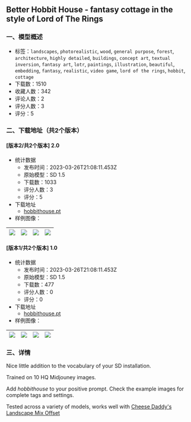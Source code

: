 ## Better Hobbit House - fantasy cottage in the style of Lord of The Rings
### 一、模型概述

- 标签：`landscapes`, `photorealistic`, `wood`, `general purpose`, `forest`, `architecture`, `highly detailed`, `buildings`, `concept art`, `textual inversion`, `fantasy art`, `lotr`, `paintings`, `illustration`, `beautiful`, `embedding`, `fantasy`, `realistic`, `video game`, `lord of the rings`, `hobbit`, `cottage`
- 下载数：1510
- 收藏人数：342
- 评论人数：2
- 评分人数：3
- 评分：5

### 二、下载地址（共2个版本）

#### [版本2/共2个版本] 2.0

- 统计数据
  - 发布时间：2023-03-26T21:08:11.453Z
  - 原始模型：SD 1.5
  - 下载数：1033
  - 评分人数：3
  - 评分：5
- 下载地址
  - [hobbithouse.pt](https://civitai.com/api/download/models/29758)
- 样例图像：

| <img src="https://image.civitai.com/xG1nkqKTMzGDvpLrqFT7WA/42767575-081b-4c8d-8712-21b933d01400/width=450/336876.jpeg" /> | <img src="https://image.civitai.com/xG1nkqKTMzGDvpLrqFT7WA/615a1799-7050-44ba-9b9d-43929996ad00/width=450/336875.jpeg" /> | <img src="https://image.civitai.com/xG1nkqKTMzGDvpLrqFT7WA/51c39b30-f99f-4403-62a1-7d18dd3fb900/width=450/336874.jpeg" /> | <img src="https://image.civitai.com/xG1nkqKTMzGDvpLrqFT7WA/74fbc03a-03f3-4961-2e41-d9aa9290a500/width=450/336873.jpeg" /> |
| ---- | ---- | ---- | ---- |

#### [版本1/共2个版本] 1.0

- 统计数据
  - 发布时间：2023-03-26T21:08:11.453Z
  - 原始模型：SD 1.5
  - 下载数：477
  - 评分人数：0
  - 评分：0
- 下载地址
  - [hobbithouse.pt](https://civitai.com/api/download/models/22517)
- 样例图像：

| <img src="https://image.civitai.com/xG1nkqKTMzGDvpLrqFT7WA/308d2a5b-7bde-46b4-a0a6-89c7b1865c00/width=450/242253.jpeg" /> | <img src="https://image.civitai.com/xG1nkqKTMzGDvpLrqFT7WA/64f176f2-10f3-437d-254b-a0f47c055a00/width=450/242432.jpeg" /> | <img src="https://image.civitai.com/xG1nkqKTMzGDvpLrqFT7WA/ee242d43-a56a-42d1-423e-d6fa53d8bd00/width=450/242270.jpeg" /> | <img src="https://image.civitai.com/xG1nkqKTMzGDvpLrqFT7WA/a1426d51-7cbf-4401-fd9c-cd7855cf0100/width=450/242266.jpeg" /> |
| ---- | ---- | ---- | ---- |


### 三、详情
<p>Nice little addition to the vocabulary of your SD installation.</p><p>Trained on 10 HQ Midjouney images.</p><p>Add <em>hobbithouse</em> to your positive prompt. Check the example images for complete tags and settings.</p><p>Tested across a variety of models, works well with <a target="_blank" rel="ugc" href="https://civitai.com/models/15037/cheese-daddys-landscapes-mix-or-offset-noise">Cheese Daddy's Landscape Mix Offset</a></p><p></p>